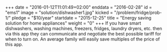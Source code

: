 +++
date = "2016-01-12T11:01:49+02:00"
enddata = "2016-02-28"
id = "ems1"
image = "solution/dishwasher1.jpg"
kicked = "/problem/fridge/prob-1/"
pledge = "$10/year"
startdate = "2015-12-25"
title = "Energy saving solution for home appliances"
weight = "0"
+++
If you have smart dishwashers, washing machines, freezers, fridges, laundry dryers, etc. then via this app they can communicate and negotiate the best possible tariff for when to turn on. An average family will easily save multiples of the price of this app.
